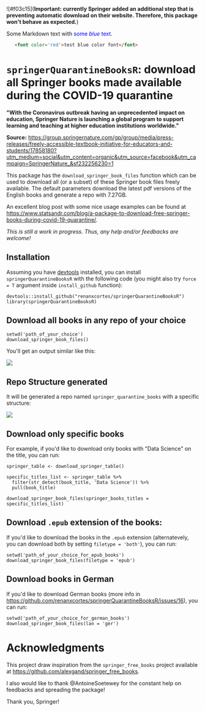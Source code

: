 ![#f03c15](**Important: currently Springer added an additional step that is preventing automatic download on their website. Therefore, this package won't behave as expected.**)

Some Markdown text with <span style="color:blue">some *blue* text</span>.

```html
   <font color='red'>test blue color font</font>
```

# `springerQuarantineBooksR`: download all Springer books made available during the COVID-19 quarantine

**"With the Coronavirus outbreak having an unprecedented impact on education, Springer Nature is launching a global program to support learning and teaching at higher education institutions worldwide."**

**Source:** https://group.springernature.com/gp/group/media/press-releases/freely-accessible-textbook-initiative-for-educators-and-students/17858180?utm_medium=social&utm_content=organic&utm_source=facebook&utm_campaign=SpringerNature_&sf232256230=1

This package has the `download_springer_book_files` function which can be used to download all (or a subset) of these Springer book files freely available. The default parameters download the latest pdf versions of the English books and generate a repo with 7.27GB.

An excellent blog post with some nice usage examples can be found at https://www.statsandr.com/blog/a-package-to-download-free-springer-books-during-covid-19-quarantine/.

*This is still a work in progress. Thus, any help and/or feedbacks are welcome!*

## Installation

Assuming you have [devtools](https://github.com/r-lib/devtools) installed, you can install `springerQuarantineBooksR` with the following code (you might also try `force = T` argument inside `install_github` function):

```
devtools::install_github("renanxcortes/springerQuarantineBooksR")
library(springerQuarantineBooksR)
```

## Download all books in any repo of your choice

```
setwd('path_of_your_choice')
download_springer_book_files()
```

You'll get an output similar like this:

![](inst/extdata/processing_example.png)

## Repo Structure generated

It will be generated a repo named `springer_quarantine_books` with a specific structure:

![](inst/extdata/directory_org_example.png)

## Download only specific books

For example, if you'd like to download only books with "Data Science" on the title, you can run:

```	
springer_table <- download_springer_table()

specific_titles_list <- springer_table %>% 
  filter(str_detect(book_title, 'Data Science')) %>% 
  pull(book_title)

download_springer_book_files(springer_books_titles = specific_titles_list)
```

## Download `.epub` extension of the books:

If you'd like to download the books in the `.epub` extension (alternatevely, you can download both by setting `filetype = 'both'`), you can run:

```
setwd('path_of_your_choice_for_epub_books')
download_springer_book_files(filetype = 'epub')
```

## Download books in German

If you'd like to download German books (more info in https://github.com/renanxcortes/springerQuarantineBooksR/issues/16), you can run:

```
setwd('path_of_your_choice_for_german_books')
download_springer_book_files(lan = 'ger')
```

# Acknowledgments

This project draw inspiration from the `springer_free_books` project available at https://github.com/alexgand/springer_free_books.

I also would like to thank @AntoineSoetewey for the constant help on feedbacks and spreading the package!

Thank you, Springer!
